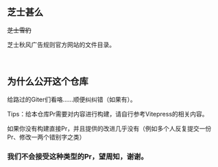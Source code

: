 ## 芝士甚么

~~芝士雪豹~~

芝士秋风广告规则官方网站的文件目录。

<br>

## 为什么公开这个仓库

给路过的Giter们看咯......顺便纠纠错（如果有）。

Tips：给本仓库Pr需要对内容进行构建，请自行参考Vitepress的相关内容。

如果你没有构建直接Pr，并且提供的改进几乎没有（例如多个人反复提交一份Pr、修改一两个错别字之类）

### 我们不会接受这种类型的Pr，望周知，谢谢。
